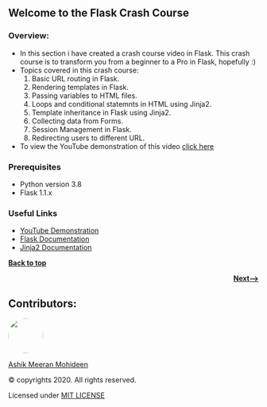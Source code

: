 ## Welcome to the Flask Crash Course

### Overview:
* In this section i have created a crash course video in Flask. This crash course is to transform you from a beginner to a Pro in Flask, hopefully :)
* Topics covered in this crash course: 
  1. Basic URL routing in Flask.
  1. Rendering templates in Flask.
  1. Passing variables to HTML files.
  1. Loops and conditional statemnts in HTML using Jinja2.
  1. Template inheritance in Flask using Jinja2.
  1. Collecting data from Forms.
  1. Session Management in Flask.
  1. Redirecting users to different URL.
* To view the YouTube demonstration of this video <a href="https://youtu.be/KbJ2Fa56cEw"> click here </a>

### Prerequisites
* Python version 3.8
* Flask 1.1.x

### Useful Links
* [YouTube Demonstration](https://youtu.be/KbJ2Fa56cEw)
* [Flask Documentation](https://flask.palletsprojects.com/en/1.1.x/)
* [Jinja2 Documentation](https://jinja.palletsprojects.com/en/2.11.x/)

[**Back to top**](#welcome-to-the-flask-crash-course)

<p align="right">
  <a href="https://github.com/ASHIK11ab/Flask-Series/tree/connecting-to-database">
    <strong>Next--></strong>
  </a>
</p>

## Contributors:
<a href="https://github.com/ASHIK11ab">
  <img style="border-radius: 50px" src="https://avatars2.githubusercontent.com/u/58099865?s=460&u=dc835e2281a9265edf2b48059f1c8151be89a1b1&v=4" width="70px" height = "70px"> 
</a> 

[Ashik Meeran Mohideen](https://github.com/ASHIK11ab)

&copy; copyrights 2020. All rights reserved.

Licensed under [MIT LICENSE](https://github.com/ASHIK11ab/Flask-Tutorials/blob/main/LICENSE)